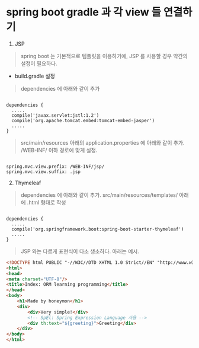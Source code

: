 # spring boot gradle 과 각 view 들 연결하기

1. JSP
  > spring boot 는 기본적으로 템플릿을 이용하기에, JSP 를 사용할 경우 약간의 설정이 필요하다.
  - build.gradle 설정
  > dependencies 에 아래와 같이 추가
  
<pre><code>
dependencies {
  .....
  compile('javax.servlet:jstl:1.2')
  compile('org.apache.tomcat.embed:tomcat-embed-jasper')
  .....
}
</code></pre>
  > src/main/resources 아래의 application.properties 에 아래와 같이 추가. /WEB-INF/ 이하 경로에 맞게 설정.
<pre><code>
spring.mvc.view.prefix: /WEB-INF/jsp/
spring.mvc.view.suffix: .jsp
</code></pre>
2. Thymeleaf
> dependencies 에 아래와 같이 추가. src/main/resources/templates/  아래에 .html 형태로 작성
<pre><code>
dependencies {
  .....
  compile('org.springframework.boot:spring-boot-starter-thymeleaf')
  .....
}
</code></pre>

  > JSP 와는 다르게 표현식이 다소 생소하다. 아래는 예시.
```html
<!DOCTYPE html PUBLIC "-//W3C//DTD XHTML 1.0 Strict//EN" "http://www.w3.org/TR/xhtml1/DTD/xhtml1-strict.dtd">
<html>
<head>
<meta charset="UTF-8"/>
<title>Index: ORM learning programming</title>
</head>
<body>
	<h1>Made by honeymon</h1>
	<div>
		<div>Very simple!</div>
		<!-- SpEl: Spring Expression Language 사용 -->
		<div th:text="${greeting}">Greeting</div>
	</div>
</body>
</html>
```
